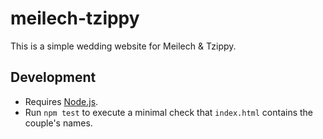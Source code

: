 # meilech-tzippy

This is a simple wedding website for Meilech & Tzippy.

## Development

- Requires [Node.js](https://nodejs.org/).
- Run `npm test` to execute a minimal check that `index.html` contains the couple's names.
